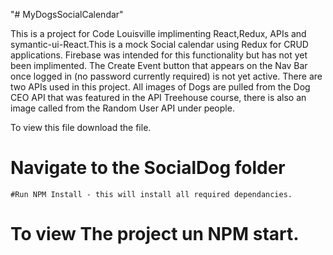 "# MyDogsSocialCalendar" 


This is a project for Code Louisville implimenting React,Redux, APIs and symantic-ui-React.This is a mock Social calendar using Redux for CRUD applications. Firebase was intended for this functionality but has not yet been implimented. 
The Create Event button that appears on the Nav Bar once logged in (no password currently required) is not yet active. 
There are two APIs used in this project. All images of Dogs are pulled from the Dog CEO API that was featured in the API Treehouse course, there is also an image called from the Random User API under people.


To view this file download the file. 
# Navigate to the SocialDog folder 
	#Run NPM Install - this will install all required dependancies. 

# To view The project un NPM start.
	
